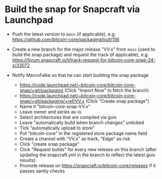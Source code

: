 # Build the snap for Snapcraft via Launchpad

- Push the latest version to `main` (if applicable), e.g. https://github.com/bitcoin-core/packaging/pull/156

- Create a new branch for the major release "VV.x" from `main` (used to build the snap package) and request the
  track (if applicable), e.g. https://forum.snapcraft.io/t/track-request-for-bitcoin-core-snap-24-x/33072

- Notify MarcoFalke so that he can start building the snap package

  - https://code.launchpad.net/~bitcoin-core/bitcoin-core-snap/+git/packaging (Click "Import Now" to fetch the branch)
  - https://code.launchpad.net/~bitcoin-core/bitcoin-core-snap/+git/packaging/+ref/VV.x (Click "Create snap package")
  - Name it "bitcoin-core-snap-VV.x"
  - Leave owner and series as-is
  - Select architectures that are compiled via guix
  - Leave "automatically build when branch changes" unticked
  - Tick "automatically upload to store"
  - Put "bitcoin-core" in the registered store package name field
  - Create a channel with "VV.x" as track, "Edge" as risk
  - Click "create snap package"
  - Click "Request builds" for every new release on this branch (after updating the snapcraft.yml in the branch to reflect the latest guix results)
  - Promote release on https://snapcraft.io/bitcoin-core/releases if it passes sanity checks
